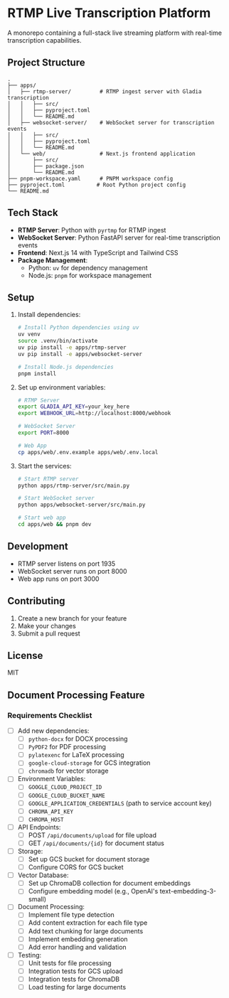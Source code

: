 # RTMP Live Transcription Platform

A monorepo containing a full-stack live streaming platform with real-time transcription capabilities.

## Project Structure

```
.
├── apps/
│   ├── rtmp-server/         # RTMP ingest server with Gladia transcription
│   │   ├── src/
│   │   ├── pyproject.toml
│   │   └── README.md
│   ├── websocket-server/    # WebSocket server for transcription events
│   │   ├── src/
│   │   ├── pyproject.toml
│   │   └── README.md
│   └── web/                 # Next.js frontend application
│       ├── src/
│       ├── package.json
│       └── README.md
├── pnpm-workspace.yaml      # PNPM workspace config
├── pyproject.toml          # Root Python project config
└── README.md
```

## Tech Stack

- **RTMP Server**: Python with `pyrtmp` for RTMP ingest
- **WebSocket Server**: Python FastAPI server for real-time transcription events
- **Frontend**: Next.js 14 with TypeScript and Tailwind CSS
- **Package Management**: 
  - Python: `uv` for dependency management
  - Node.js: `pnpm` for workspace management

## Setup

1. Install dependencies:
   ```bash
   # Install Python dependencies using uv
   uv venv
   source .venv/bin/activate
   uv pip install -e apps/rtmp-server
   uv pip install -e apps/websocket-server

   # Install Node.js dependencies
   pnpm install
   ```

2. Set up environment variables:
   ```bash
   # RTMP Server
   export GLADIA_API_KEY=your_key_here
   export WEBHOOK_URL=http://localhost:8000/webhook

   # WebSocket Server
   export PORT=8000

   # Web App
   cp apps/web/.env.example apps/web/.env.local
   ```

3. Start the services:
   ```bash
   # Start RTMP server
   python apps/rtmp-server/src/main.py

   # Start WebSocket server
   python apps/websocket-server/src/main.py

   # Start web app
   cd apps/web && pnpm dev
   ```

## Development

- RTMP server listens on port 1935
- WebSocket server runs on port 8000
- Web app runs on port 3000

## Contributing

1. Create a new branch for your feature
2. Make your changes
3. Submit a pull request

## License

MIT

## Document Processing Feature

### Requirements Checklist
- [ ] Add new dependencies:
  - [ ] `python-docx` for DOCX processing
  - [ ] `PyPDF2` for PDF processing
  - [ ] `pylatexenc` for LaTeX processing
  - [ ] `google-cloud-storage` for GCS integration
  - [ ] `chromadb` for vector storage
- [ ] Environment Variables:
  - [ ] `GOOGLE_CLOUD_PROJECT_ID`
  - [ ] `GOOGLE_CLOUD_BUCKET_NAME`
  - [ ] `GOOGLE_APPLICATION_CREDENTIALS` (path to service account key)
  - [ ] `CHROMA_API_KEY`
  - [ ] `CHROMA_HOST`
- [ ] API Endpoints:
  - [ ] POST `/api/documents/upload` for file upload
  - [ ] GET `/api/documents/{id}` for document status
- [ ] Storage:
  - [ ] Set up GCS bucket for document storage
  - [ ] Configure CORS for GCS bucket
- [ ] Vector Database:
  - [ ] Set up ChromaDB collection for document embeddings
  - [ ] Configure embedding model (e.g., OpenAI's text-embedding-3-small)
- [ ] Document Processing:
  - [ ] Implement file type detection
  - [ ] Add content extraction for each file type
  - [ ] Add text chunking for large documents
  - [ ] Implement embedding generation
  - [ ] Add error handling and validation
- [ ] Testing:
  - [ ] Unit tests for file processing
  - [ ] Integration tests for GCS upload
  - [ ] Integration tests for ChromaDB
  - [ ] Load testing for large documents
